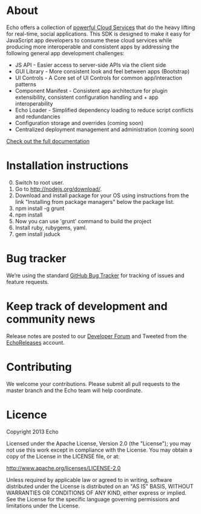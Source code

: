 # About

Echo offers a collection of [powerful Cloud Services](http://aboutecho.com/WhatWeOffer/EchoPlatform) that do the heavy lifting for real-time, social applications. This SDK is designed to make it easy for JavaScript app developers to consume these cloud services while producing more interoperable and consistent apps by addressing the following general app development challenges:

+ JS API - Easier access to server-side APIs via the client side
+ GUI Library - More consistent look and feel between apps (Bootstrap)
+ UI Controls - A Core set of UI Controls for common app/interaction patterns
+ Component Manifest - Consistent app architecture for plugin extensibility, consistent configuration handling and + app interoperability
+ Echo Loader - Simplified dependency loading to reduce script conflicts and redundancies
+ Configuration storage and overrides (coming soon)
+ Centralized deployment management and administration (coming soon)

[Check out the full documentation](http://echoappsteam.github.com/js-sdk/docs/#)

# Installation instructions

0. Switch to root user.
1. Go to http://nodejs.org/download/.
2. Download and install package for your OS using instructions from the link "Installing from package managers" below the package list.
3. npm install -g grunt
4. npm install
5. Now you can use 'grunt' command to build the project
6. Install ruby, rubygems, yaml.
7. gem install jsduck

# Bug tracker
We’re using the standard [GitHub Bug Tracker](https://github.com/EchoAppsTeam/js-sdk/issues) for tracking of issues and feature requests.

# Keep track of development and community news

Release notes are posted to our [Developer Forum](https://groups.google.com/forum/#!forum/echoworks) and Tweeted from the [EchoReleases](https://twitter.com/echoreleases) account.

# Contributing

We welcome your contributions. Please submit all pull requests to the master branch and the Echo team will help coordinate.

# Licence
Copyright 2013 Echo

Licensed under the Apache License, Version 2.0 (the "License"); you may not use this work except in compliance with the License. You may obtain a copy of the License in the LICENSE file, or at:

http://www.apache.org/licenses/LICENSE-2.0

Unless required by applicable law or agreed to in writing, software distributed under the License is distributed on an "AS IS" BASIS, WITHOUT WARRANTIES OR CONDITIONS OF ANY KIND, either express or implied. See the License for the specific language governing permissions and limitations under the License.
